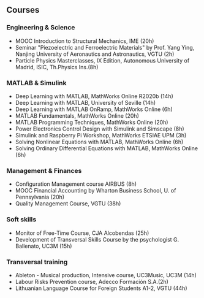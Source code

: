 ## Courses

### Engineering & Science

* MOOC Introduction to Structural Mechanics, IME (20h)
* Seminar "Piezoelectric and Ferroelectric Materials" by Prof. Yang Ying, Nanjing University of Aeronautics and Astronautics, VGTU (2h)
* Particle Physics Masterclasses, IX Edition, Autonomous University of Madrid, ISIC, Th.Physics Ins.(8h)

### MATLAB & Simulink

* Deep Learning with MATLAB, MathWorks Online R2020b (14h)
* Deep Learning with MATLAB, University of Seville (14h)
* Deep Learning with MATLAB OnRamp, MathWorks Online (6h)
* MATLAB Fundamentals, MathWorks Online (20h)
* MATLAB Programming Techniques, MathWorks Online (20h)
* Power Electronics Control Design with Simulink and Simscape (8h)
* Simulink and Raspberry Pi Workshop, MathWorks ETSIAE UPM (3h)
* Solving Nonlinear Equations with MATLAB, MathWorks Online (6h)
* Solving Ordinary Differential Equations with MATLAB, MathWorks Online (6h)


### Management & Finances
* Configuration Management course AIRBUS (8h)
* MOOC Financial Accounting by Wharton Business School, U. of Pennsylvania (20h)
* Quality Management Course, VGTU (38h)


### Soft skills

* Monitor of Free-Time Course, CJA Alcobendas (25h)
* Development of Transversal Skills Course by the psychologist G. Ballenato, UC3M (15h)

### Transversal training

* Ableton - Musical production, Intensive course, UC3Music, UC3M (14h)
* Labour Risks Prevention course, Adecco Formación S.A.(2h)
* Lithuanian Language Course for Foreign Students A1-2, VGTU (44h)























